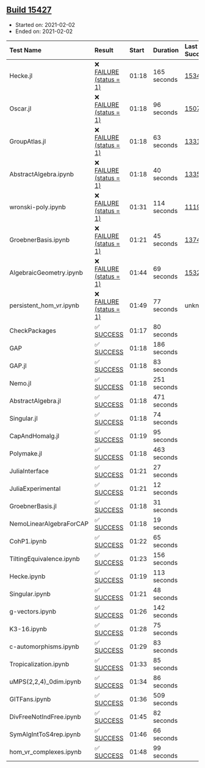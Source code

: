## [Build 15427](https://oscarci.mathematik.uni-kl.de/job/oscar/15427/)

* Started on: 2021-02-02
* Ended on: 2021-02-02

| Test Name    | Result | Start | Duration | Last Success | First Failure |
|:-------------|:-------|:------|:---------|:-------------|:--------------|
| Hecke.jl | ❌ [FAILURE (status = 1)](https://oscarci.mathematik.uni-kl.de/job/oscar/15427/artifact/logs/build-15427/Hecke.jl.log) | 01:18 | 165 seconds | [15344](https://oscarci.mathematik.uni-kl.de/job/oscar/15344/) | [15348](https://oscarci.mathematik.uni-kl.de/job/oscar/15348/) |
| Oscar.jl | ❌ [FAILURE (status = 1)](https://oscarci.mathematik.uni-kl.de/job/oscar/15427/artifact/logs/build-15427/Oscar.jl.log) | 01:18 | 96 seconds | [15079](https://oscarci.mathematik.uni-kl.de/job/oscar/15079/) | [15080](https://oscarci.mathematik.uni-kl.de/job/oscar/15080/) |
| GroupAtlas.jl | ❌ [FAILURE (status = 1)](https://oscarci.mathematik.uni-kl.de/job/oscar/15427/artifact/logs/build-15427/GroupAtlas.jl.log) | 01:18 | 63 seconds | [13311](https://oscarci.mathematik.uni-kl.de/job/oscar/13311/) | [13312](https://oscarci.mathematik.uni-kl.de/job/oscar/13312/) |
| AbstractAlgebra.ipynb | ❌ [FAILURE (status = 1)](https://oscarci.mathematik.uni-kl.de/job/oscar/15427/artifact/logs/build-15427/AbstractAlgebra.ipynb.log) | 01:18 | 40 seconds | [13355](https://oscarci.mathematik.uni-kl.de/job/oscar/13355/) | [13356](https://oscarci.mathematik.uni-kl.de/job/oscar/13356/) |
| wronski-poly.ipynb | ❌ [FAILURE (status = 1)](https://oscarci.mathematik.uni-kl.de/job/oscar/15427/artifact/logs/build-15427/wronski-poly.ipynb.log) | 01:31 | 114 seconds | [11192](https://oscarci.mathematik.uni-kl.de/job/oscar/11192/) | [11193](https://oscarci.mathematik.uni-kl.de/job/oscar/11193/) |
| GroebnerBasis.ipynb | ❌ [FAILURE (status = 1)](https://oscarci.mathematik.uni-kl.de/job/oscar/15427/artifact/logs/build-15427/GroebnerBasis.ipynb.log) | 01:21 | 45 seconds | [13748](https://oscarci.mathematik.uni-kl.de/job/oscar/13748/) | [13749](https://oscarci.mathematik.uni-kl.de/job/oscar/13749/) |
| AlgebraicGeometry.ipynb | ❌ [FAILURE (status = 1)](https://oscarci.mathematik.uni-kl.de/job/oscar/15427/artifact/logs/build-15427/AlgebraicGeometry.ipynb.log) | 01:44 | 69 seconds | [15322](https://oscarci.mathematik.uni-kl.de/job/oscar/15322/) | [15323](https://oscarci.mathematik.uni-kl.de/job/oscar/15323/) |
| persistent_hom_vr.ipynb | ❌ [FAILURE (status = 1)](https://oscarci.mathematik.uni-kl.de/job/oscar/15427/artifact/logs/build-15427/persistent_hom_vr.ipynb.log) | 01:49 | 77 seconds | unknown | unknown |
| CheckPackages | ✅ [SUCCESS](https://oscarci.mathematik.uni-kl.de/job/oscar/15427/artifact/logs/build-15427/CheckPackages.log) | 01:17 | 80 seconds |  |  |
| GAP | ✅ [SUCCESS](https://oscarci.mathematik.uni-kl.de/job/oscar/15427/artifact/logs/build-15427/GAP.log) | 01:18 | 186 seconds |  |  |
| GAP.jl | ✅ [SUCCESS](https://oscarci.mathematik.uni-kl.de/job/oscar/15427/artifact/logs/build-15427/GAP.jl.log) | 01:18 | 83 seconds |  |  |
| Nemo.jl | ✅ [SUCCESS](https://oscarci.mathematik.uni-kl.de/job/oscar/15427/artifact/logs/build-15427/Nemo.jl.log) | 01:18 | 251 seconds |  |  |
| AbstractAlgebra.jl | ✅ [SUCCESS](https://oscarci.mathematik.uni-kl.de/job/oscar/15427/artifact/logs/build-15427/AbstractAlgebra.jl.log) | 01:18 | 471 seconds |  |  |
| Singular.jl | ✅ [SUCCESS](https://oscarci.mathematik.uni-kl.de/job/oscar/15427/artifact/logs/build-15427/Singular.jl.log) | 01:18 | 74 seconds |  |  |
| CapAndHomalg.jl | ✅ [SUCCESS](https://oscarci.mathematik.uni-kl.de/job/oscar/15427/artifact/logs/build-15427/CapAndHomalg.jl.log) | 01:19 | 95 seconds |  |  |
| Polymake.jl | ✅ [SUCCESS](https://oscarci.mathematik.uni-kl.de/job/oscar/15427/artifact/logs/build-15427/Polymake.jl.log) | 01:18 | 463 seconds |  |  |
| JuliaInterface | ✅ [SUCCESS](https://oscarci.mathematik.uni-kl.de/job/oscar/15427/artifact/logs/build-15427/JuliaInterface.log) | 01:21 | 27 seconds |  |  |
| JuliaExperimental | ✅ [SUCCESS](https://oscarci.mathematik.uni-kl.de/job/oscar/15427/artifact/logs/build-15427/JuliaExperimental.log) | 01:21 | 12 seconds |  |  |
| GroebnerBasis.jl | ✅ [SUCCESS](https://oscarci.mathematik.uni-kl.de/job/oscar/15427/artifact/logs/build-15427/GroebnerBasis.jl.log) | 01:18 | 31 seconds |  |  |
| NemoLinearAlgebraForCAP | ✅ [SUCCESS](https://oscarci.mathematik.uni-kl.de/job/oscar/15427/artifact/logs/build-15427/NemoLinearAlgebraForCAP.log) | 01:18 | 19 seconds |  |  |
| CohP1.ipynb | ✅ [SUCCESS](https://oscarci.mathematik.uni-kl.de/job/oscar/15427/artifact/logs/build-15427/CohP1.ipynb.log) | 01:22 | 65 seconds |  |  |
| TiltingEquivalence.ipynb | ✅ [SUCCESS](https://oscarci.mathematik.uni-kl.de/job/oscar/15427/artifact/logs/build-15427/TiltingEquivalence.ipynb.log) | 01:23 | 156 seconds |  |  |
| Hecke.ipynb | ✅ [SUCCESS](https://oscarci.mathematik.uni-kl.de/job/oscar/15427/artifact/logs/build-15427/Hecke.ipynb.log) | 01:19 | 113 seconds |  |  |
| Singular.ipynb | ✅ [SUCCESS](https://oscarci.mathematik.uni-kl.de/job/oscar/15427/artifact/logs/build-15427/Singular.ipynb.log) | 01:21 | 48 seconds |  |  |
| g-vectors.ipynb | ✅ [SUCCESS](https://oscarci.mathematik.uni-kl.de/job/oscar/15427/artifact/logs/build-15427/g-vectors.ipynb.log) | 01:26 | 142 seconds |  |  |
| K3-16.ipynb | ✅ [SUCCESS](https://oscarci.mathematik.uni-kl.de/job/oscar/15427/artifact/logs/build-15427/K3-16.ipynb.log) | 01:28 | 75 seconds |  |  |
| c-automorphisms.ipynb | ✅ [SUCCESS](https://oscarci.mathematik.uni-kl.de/job/oscar/15427/artifact/logs/build-15427/c-automorphisms.ipynb.log) | 01:29 | 83 seconds |  |  |
| Tropicalization.ipynb | ✅ [SUCCESS](https://oscarci.mathematik.uni-kl.de/job/oscar/15427/artifact/logs/build-15427/Tropicalization.ipynb.log) | 01:33 | 85 seconds |  |  |
| uMPS(2,2,4)_0dim.ipynb | ✅ [SUCCESS](https://oscarci.mathematik.uni-kl.de/job/oscar/15427/artifact/logs/build-15427/uMPS-2-2-4-_0dim.ipynb.log) | 01:34 | 86 seconds |  |  |
| GITFans.ipynb | ✅ [SUCCESS](https://oscarci.mathematik.uni-kl.de/job/oscar/15427/artifact/logs/build-15427/GITFans.ipynb.log) | 01:36 | 509 seconds |  |  |
| DivFreeNotIndFree.ipynb | ✅ [SUCCESS](https://oscarci.mathematik.uni-kl.de/job/oscar/15427/artifact/logs/build-15427/DivFreeNotIndFree.ipynb.log) | 01:45 | 82 seconds |  |  |
| SymAlgIntToS4rep.ipynb | ✅ [SUCCESS](https://oscarci.mathematik.uni-kl.de/job/oscar/15427/artifact/logs/build-15427/SymAlgIntToS4rep.ipynb.log) | 01:46 | 66 seconds |  |  |
| hom_vr_complexes.ipynb | ✅ [SUCCESS](https://oscarci.mathematik.uni-kl.de/job/oscar/15427/artifact/logs/build-15427/hom_vr_complexes.ipynb.log) | 01:48 | 99 seconds |  |  |
